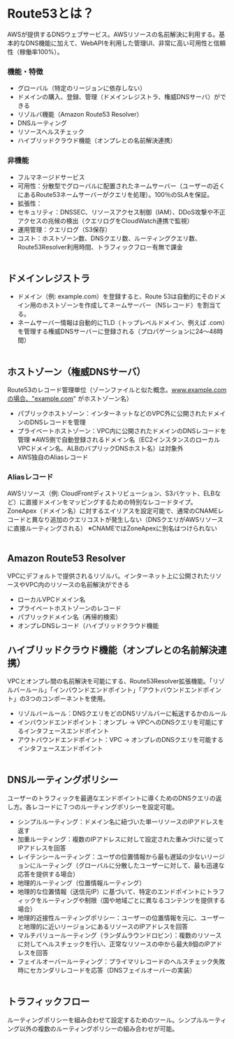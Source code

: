 # Route53とは？
AWSが提供するDNSウェブサービス。AWSリソースの名前解決に利用する。基本的なDNS機能に加えて、WebAPIを利用した管理UI、非常に高い可用性と信頼性（稼働率100%）。

### 機能・特徴
- グローバル（特定のリージョンに依存しない）
- ドメインの購入、登録、管理（ドメインレジストラ、権威DNSサーバ）ができる
- リゾルバ機能（Amazon Route53 Resolver）
- DNSルーティング
- リソースヘルスチェック
- ハイブリッドクラウド機能（オンプレとの名前解決連携）

### 非機能
- フルマネージドサービス
- 可用性：分散型でグローバルに配置されたネームサーバー（ユーザーの近くにあるRoute53ネームサーバーがクエリを処理）。100％のSLAを保証。
- 拡張性：
- セキュリティ：DNSSEC、リソースアクセス制御（IAM）、DDoS攻撃や不正アクセスの兆候の検出（クエリログをCloudWatch連携で監視）
- 運用管理：クエリログ（S3保存）
- コスト：ホストゾーン数、DNSクエリ数、ルーティングクエリ数、Route53Resolver利用時間、トラフィックフロー有無で課金
<br><br>

## ドメインレジストラ
- ドメイン（例: example.com）を登録すると、Route 53は自動的にそのドメイン用のホストゾーンを作成してネームサーバー（NSレコード）を割当てる。
- ネームサーバー情報は自動的にTLD（トップレベルドメイン、例えば .com）を管理する権威DNSサーバーに登録される（プロパゲーションに24～48時間）
<br><br>

## ホストゾーン（権威DNSサーバ）
Route53のレコード管理単位（ゾーンファイルと似た概念。www.example.comの場合、"example.com" がホストゾーン名）
- パブリックホストゾーン：インターネットなどのVPC外に公開されたドメインのDNSレコードを管理
- プライベートホストゾーン：VPC内に公開されたドメインのDNSレコードを管理 ※AWS側で自動登録されるドメイン名（EC2インスタンスのローカルVPCドメイン名、ALBのバプリックDNSホスト名）は対象外
- AWS独自のAliasレコード
### Aliasレコード
AWSリソース（例: CloudFrontディストリビューション、S3バケット、ELBなど）に直接ドメインをマッピングするための特別なレコードタイプ。
ZoneApex（ドメイン名）に対するエイリアスを設定可能で、通常のCNAMEレコードと異なり追加のクエリコストが発生しない（DNSクエリがAWSリソースに直接ルーティングされる）
※CNAMEではZoneApexに別名はつけられない
<br><br>

## Amazon Route53 Resolver
VPCにデフォルトで提供されるリゾルバ。インターネット上に公開されたリソースやVPC内のリソースの名前解決ができる
- ローカルVPCドメイン名
- プライベートホストゾーンのレコード
- パブリックドメイン名（再帰的検索）
- オンプレDNSレコード（ハイブリッドクラウド機能

## ハイブリッドクラウド機能（オンプレとの名前解決連携）
VPCとオンプレ間の名前解決を可能にする、Route53Resolver拡張機能。「リゾルバールール」「インバウンドエンドポイント」「アウトバウンドエンドポイント」の3つのコンポーネントを使用。
- リゾルバールール：DNSクエリをどのDNSリゾルバーに転送するかのルール
- インバウンドエンドポイント：オンプレ →  VPCへのDNSクエリを可能にするインタフェースエンドポイント
- アウトバウンドエンドポイント：VPC → オンプレのDNSクエリを可能するインタフェースエンドポイント
<br><br>

## DNSルーティングポリシー
ユーザーのトラフィックを最適なエンドポイントに導くためのDNSクエリの返し方。各レコードに７つのルーティングポリシーを設定可能。
- シンプルルーティング：ドメイン名に紐づいた単一リソースのIPアドレスを返す
- 加重ルーティング：複数のIPアドレスに対して設定された重みづけに従ってIPアドレスを回答
- レイテンシールーティング：ユーザの位置情報から最も遅延の少ないリージョンにルーティング（グローバルに分散したユーザーに対して、最も迅速な応答を提供する場合）
- 地理的ルーティング（位置情報ルーティング）
- 地理的な位置情報（送信元IP）に基づいて、特定のエンドポイントにトラフィックをルーティングや制限（国や地域ごとに異なるコンテンツを提供する場合）
- 地理的近接性ルーティングポリシー：ユーザーの位置情報を元に、ユーザーと地理的に近いリージョンにあるリソースのIPアドレスを回答
- マルチバリュールーティング（ランダムラウンドロビン）：複数のリソースに対してヘルスチェックを行い、正常なリソースの中から最大8個のIPアドレスを回答
- フェイルオーバールーティング：プライマリレコードのヘルスチェック失敗時にセカンダリレコードを応答（DNSフェイルオーバーの実装）
<br><br>

## トラフィックフロー
ルーティングポリシーを組み合わせて設定するためのツール。シンプルルーティング以外の複数のルーティングポリシーの組み合わせが可能。

